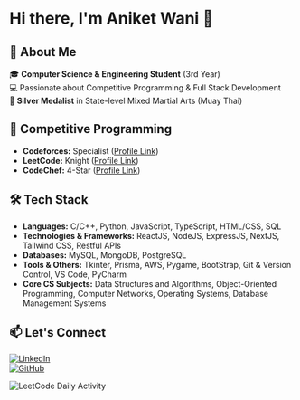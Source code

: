 
# Hi there, I'm Aniket Wani 👋

## 🚀 About Me

🎓 **Computer Science & Engineering Student** (3rd Year)  
💻 Passionate about Competitive Programming & Full Stack Development  
🥋 **Silver Medalist** in State-level Mixed Martial Arts (Muay Thai)  

## 🌟 Competitive Programming

- **Codeforces:** Specialist ([Profile Link](https://codeforces.com/profile/Light_inw))  
- **LeetCode:** Knight ([Profile Link](https://leetcode.com/u/Light_inw/))  
- **CodeChef:** 4-Star ([Profile Link](https://www.codechef.com/users/light_inw))   

## 🛠 Tech Stack

- **Languages:** C/C++, Python, JavaScript, TypeScript, HTML/CSS, SQL
- **Technologies & Frameworks:** ReactJS, NodeJS, ExpressJS, NextJS, Tailwind CSS, Restful APIs
- **Databases:** MySQL, MongoDB, PostgreSQL
- **Tools & Others:** Tkinter, Prisma, AWS, Pygame, BootStrap, Git & Version Control, VS Code, PyCharm
- **Core CS Subjects:** Data Structures and Algorithms, Object-Oriented Programming, Computer Networks, Operating Systems, Database Management Systems

## 📫 Let's Connect

[![LinkedIn](https://img.shields.io/badge/LinkedIn-Connect-blue?style=flat&logo=linkedin)](https://linkedin.com/in/aniket-wani-b5b1a3199)  
[![GitHub](https://img.shields.io/badge/GitHub-Follow-black?style=flat&logo=github)](https://github.com/Lightinw)  


![LeetCode Daily Activity](https://leetcode-stats-six.vercel.app/api?username=Light_inw&theme=dark)
